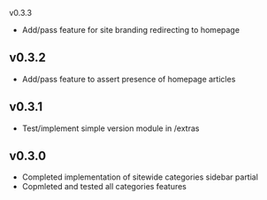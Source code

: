v0.3.3
- Add/pass feature for site branding redirecting to homepage

v0.3.2
------
- Add/pass feature to assert presence of homepage articles

v0.3.1
------
- Test/implement simple version module in /extras

v0.3.0
------
- Completed implementation of sitewide categories sidebar partial
- Copmleted and tested all categories features
